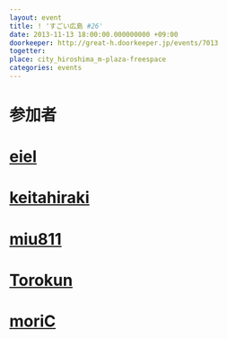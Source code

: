 ```yaml
---
layout: event
title: ! 'すごい広島 #26'
date: 2013-11-13 18:00:00.000000000 +09:00
doorkeeper: http://great-h.doorkeeper.jp/events/7013
togetter:
place: city_hiroshima_m-plaza-freespace
categories: events
---
```


# 参加者


# [eiel](https://github.com/eiel)


# [keitahiraki](https://github.com/keitahiraki)


# [miu811](https://github.com/miu811)


# [Torokun](https://github.com/Torokun)


# [moriC](https://github.com/moriC)
